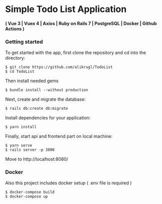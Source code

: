 # Simple Todo List Application #
#### ( Vue 3 | Vuex 4 | Axios | Ruby on Rails 7 | PostgreSQL | Docker | Github Actions )

### Getting started

To get started with the app, first clone the repository and cd into the directory:
```
$ git clone https://github.com/alikrugl/TodoList
$ cd TodoList
```
Then install needed gems
```
$ bundle install --without production
```
Next, create and migrate the database:
```
$ rails db:create db:migrate
```
Install dependencies for your application:
```
$ yarn install
```
Finally, start api and frontend part on local machine: 
```
$ yarn serve
$ rails server -p 3000
```
Move to http://localhost:8080/

### Docker

Also this project includes docker setup ( .env file is required )

```
$ docker-compose build
$ docker-compose up
```
